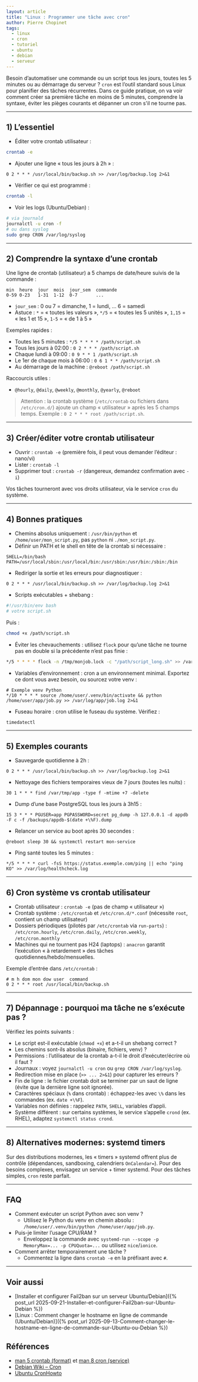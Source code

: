 ```yaml
---
layout: article
title: "Linux : Programmer une tâche avec cron"
author: Pierre Chopinet
tags:
  - linux
  - cron
  - tutoriel
  - ubuntu
  - debian
  - serveur
---
```


Besoin d’automatiser une commande ou un script tous les jours, toutes les 5 minutes ou au démarrage du serveur ? `cron` est l’outil standard sous Linux pour planifier des tâches récurrentes.
Dans ce guide pratique, on va voir comment créer sa première tâche en moins de 5 minutes, comprendre la syntaxe, éviter les pièges courants et dépanner un cron s'il ne tourne pas.
<!--more-->

---

## 1) L’essentiel

- Éditer votre crontab utilisateur :

```bash
crontab -e
```

- Ajouter une ligne « tous les jours à 2h » :

```
0 2 * * * /usr/local/bin/backup.sh >> /var/log/backup.log 2>&1
```

- Vérifier ce qui est programmé :

```bash
crontab -l
```

- Voir les logs (Ubuntu/Debian) :

```bash
# via journald
journalctl -u cron -f
# ou dans syslog
sudo grep CRON /var/log/syslog
```

---

## 2) Comprendre la syntaxe d’une crontab

Une ligne de crontab (utilisateur) a 5 champs de date/heure suivis de la commande :

```
min  heure  jour  mois  jour_sem  commande
0-59 0-23   1-31  1-12  0-7       ...
```

- `jour_sem` : 0 ou 7 = dimanche, 1 = lundi, … 6 = samedi
- Astuce : `*` = « toutes les valeurs », `*/5` = « toutes les 5 unités », `1,15` = « les 1 et 15 », `1-5` = « de 1 à 5 »

Exemples rapides :

- Toutes les 5 minutes : `*/5 * * * * /path/script.sh`
- Tous les jours à 02:00 : `0 2 * * * /path/script.sh`
- Chaque lundi à 09:00 : `0 9 * * 1 /path/script.sh`
- Le 1er de chaque mois à 06:00 : `0 6 1 * * /path/script.sh`
- Au démarrage de la machine : `@reboot /path/script.sh`

Raccourcis utiles :

- `@hourly`, `@daily`, `@weekly`, `@monthly`, `@yearly`, `@reboot`

> Attention : la crontab système (`/etc/crontab` ou fichiers dans `/etc/cron.d/`) ajoute un champ « utilisateur » après les 5 champs temps. Exemple : `0 2 * * * root /path/script.sh`.

---

## 3) Créer/éditer votre crontab utilisateur

- Ouvrir : `crontab -e` (première fois, il peut vous demander l’éditeur : nano/vi)
- Lister : `crontab -l`
- Supprimer tout : `crontab -r` (dangereux, demandez confirmation avec `-i`)

Vos tâches tourneront avec vos droits utilisateur, via le service `cron` du système.

---

## 4) Bonnes pratiques

- Chemins absolus uniquement : `/usr/bin/python` et `/home/user/mon_script.py`, pas `python` ni `./mon_script.py`.
- Définir un PATH et le shell en tête de la crontab si nécessaire :

```
SHELL=/bin/bash
PATH=/usr/local/sbin:/usr/local/bin:/usr/sbin:/usr/bin:/sbin:/bin
```

- Rediriger la sortie et les erreurs pour diagnostiquer :

```
0 2 * * * /usr/local/bin/backup.sh >> /var/log/backup.log 2>&1
```

- Scripts exécutables + shebang :

```bash
#!/usr/bin/env bash
# votre script.sh
```

Puis :

```bash
chmod +x /path/script.sh
```

- Éviter les chevauchements : utilisez `flock` pour qu’une tâche ne tourne pas en double si la précédente n’est pas finie :

```bash
*/5 * * * * flock -n /tmp/monjob.lock -c "/path/script_long.sh" >> /var/log/monjob.log 2>&1
```

- Variables d’environnement : cron a un environnement minimal. Exportez ce dont vous avez besoin, ou sourcez votre venv :

```
# Exemple venv Python
*/10 * * * * source /home/user/.venv/bin/activate && python /home/user/app/job.py >> /var/log/app/job.log 2>&1
```

- Fuseau horaire : cron utilise le fuseau du système. Vérifiez :

```bash
timedatectl
```

---

## 5) Exemples courants

- Sauvegarde quotidienne à 2h :

```
0 2 * * * /usr/local/bin/backup.sh >> /var/log/backup.log 2>&1
```

- Nettoyage des fichiers temporaires vieux de 7 jours (toutes les nuits) :

```
30 1 * * * find /var/tmp/app -type f -mtime +7 -delete
```

- Dump d’une base PostgreSQL tous les jours à 3h15 :

```
15 3 * * * PGUSER=app PGPASSWORD=secret pg_dump -h 127.0.0.1 -d appdb -F c -f /backups/appdb-$(date +\%F).dump
```

- Relancer un service au boot après 30 secondes :

```
@reboot sleep 30 && systemctl restart mon-service
```

- Ping santé toutes les 5 minutes :

```
*/5 * * * * curl -fsS https://status.exemple.com/ping || echo "ping KO" >> /var/log/healthcheck.log
```

---

## 6) Cron système vs crontab utilisateur

- Crontab utilisateur : `crontab -e` (pas de champ « utilisateur »)
- Crontab système : `/etc/crontab` et `/etc/cron.d/*.conf` (nécessite `root`, contient un champ utilisateur)
- Dossiers périodiques (pilotés par `/etc/crontab` via `run-parts`) : `/etc/cron.hourly`, `/etc/cron.daily`, `/etc/cron.weekly`, `/etc/cron.monthly`
- Machines qui ne tournent pas H24 (laptops) : `anacron` garantit l’exécution « à retardement » des tâches quotidiennes/hebdo/mensuelles.

Exemple d’entrée dans `/etc/crontab` :

```
# m h dom mon dow user  command
0 2 * * * root /usr/local/bin/backup.sh
```

---

## 7) Dépannage : pourquoi ma tâche ne s’exécute pas ?

Vérifiez les points suivants :

- Le script est-il exécutable (`chmod +x`) et a-t-il un shebang correct ?
- Les chemins sont-ils absolus (binaire, fichiers, venv) ?
- Permissions : l’utilisateur de la crontab a-t-il le droit d’exécuter/écrire où il faut ?
- Journaux : voyez `journalctl -u cron` ou `grep CRON /var/log/syslog`.
- Redirection mise en place (`>> ... 2>&1`) pour capturer les erreurs ?
- Fin de ligne : le fichier crontab doit se terminer par un saut de ligne (évite que la dernière ligne soit ignorée).
- Caractères spéciaux (`%` dans crontab) : échappez-les avec `\%` dans les commandes (ex. `date +\%F`).
- Variables non définies : rappelez `PATH`, `SHELL`, variables d’appli.
- Système différent : sur certains systèmes, le service s’appelle `crond` (ex. RHEL), adaptez `systemctl status crond`.

---

## 8) Alternatives modernes: systemd timers

Sur des distributions modernes, les « timers » systemd offrent plus de contrôle (dépendances, sandboxing, calendriers `OnCalendar=`).
Pour des besoins complexes, envisagez un service + timer systemd. Pour des tâches simples, `cron` reste parfait.

---

## FAQ

- Comment exécuter un script Python avec son venv ?
  - Utilisez le Python du venv en chemin absolu : `/home/user/.venv/bin/python /home/user/app/job.py`.
- Puis-je limiter l’usage CPU/RAM ?
  - Enveloppez la commande avec `systemd-run --scope -p MemoryMax=... -p CPUQuota=...` ou utilisez `nice`/`ionice`.
- Comment arrêter temporairement une tâche ?
  - Commentez la ligne dans `crontab -e` en la préfixant avec `#`.

---

## Voir aussi

- [Installer et configurer Fail2ban sur un serveur Ubuntu/Debian]({% post_url 2025-09-21-Installer-et-configurer-Fail2ban-sur-Ubuntu-Debian %})
- [Linux : Comment changer le hostname en ligne de commande (Ubuntu/Debian)]({% post_url 2025-09-13-Comment-changer-le-hostname-en-ligne-de-commande-sur-Ubuntu-ou-Debian %})

## Références

- [man 5 crontab (format)](https://man7.org/linux/man-pages/man5/crontab.5.html) et [man 8 cron (service)](https://man7.org/linux/man-pages/man8/cron.8.html)
- [Debian Wiki – Cron](https://wiki.debian.org/cron)
- [Ubuntu CronHowto](https://help.ubuntu.com/community/CronHowto)
